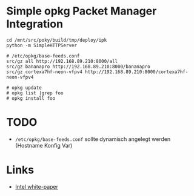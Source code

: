# Simple opkg Packet Manager Integration

```
cd /mnt/src/poky/build/tmp/deploy/ipk
python -m SimpleHTTPServer
```

```
# /etc/opkg/base-feeds.conf
src/gz all http://192.168.89.210:8000/all
src/gz bananapro http://192.168.89.210:8000/bananapro
src/gz cortexa7hf-neon-vfpv4 http://192.168.89.210:8000/cortexa7hf-neon-vfpv4
```

```
# opkg update
# opkg list |grep foo
# opkg install foo
```

# TODO

* `/etc/opkg/base-feeds.conf` sollte dynamisch angelegt werden (Hostname Konfig Var)


# Links

* [Intel white-paper](http://www.intel.com/content/dam/www/public/us/en/documents/white-papers/package-manager-white-paper.pdf)
